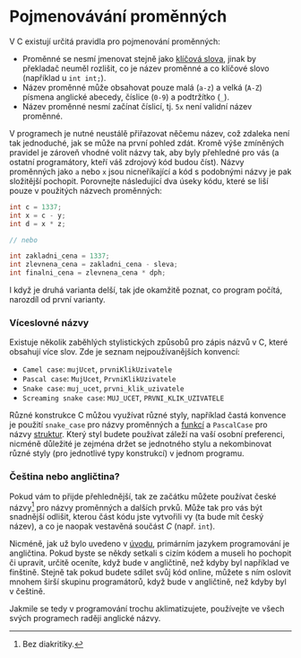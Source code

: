 # Pojmenovávání proměnných
V C existují určitá pravidla pro pojmenování proměnných:
- Proměnné se nesmí jmenovat stejně jako [klíčová slova](../syntaxe.md#klíčová-slova), jinak by
překladač neuměl rozlišit, co je název proměnné a co klíčové slovo (například u `int int;`).
- Název proměnné může obsahovat pouze malá (`a-z`) a velká (`A-Z`) písmena anglické abecedy, číslice
(`0-9`) a podtržítko (`_`).
- Název proměnné nesmí začínat číslicí, tj. `5x` není validní název proměnné.

V programech je nutné neustálě přiřazovat něčemu název, což zdaleka není tak jednoduché, jak se
může na první pohled zdát. Kromě výše zmíněných pravidel je zároveň vhodné volit názvy tak, aby byly
přehledné pro vás (a ostatní programátory, kteří váš zdrojový kód budou číst). Názvy proměnných jako
`a` nebo `x` jsou nicneříkající a kód s podobnými názvy je pak složitější pochopit. Porovnejte
následující dva úseky kódu, které se liší pouze v použitých názvech proměnných:
```c
int c = 1337;
int x = c - y;
int d = x * z;

// nebo

int zakladni_cena = 1337;
int zlevnena_cena = zakladni_cena - sleva;
int finalni_cena = zlevnena_cena * dph;
``` 
I když je druhá varianta delší, tak jde okamžitě poznat, co program počítá, narozdíl od první varianty.

### Víceslovné názvy
Existuje několik zaběhlých stylistických způsobů pro zápis názvů v C, které obsahují více slov. Zde
je seznam nejpoužívanějších konvencí:
- `Camel case`: `mujUcet`, `prvniKlikUzivatele`
- `Pascal case`: `MujUcet`, `PrvniKlikUzivatele`
- `Snake case`: `muj_ucet`, `prvni_klik_uzivatele`
- `Screaming snake case`: `MUJ_UCET`, `PRVNI_KLIK_UZIVATELE`

Různé konstrukce C můžou využívat různé styly, například častá konvence je použití `snake_case`
pro názvy proměnných a [funkcí](../funkce/funkce.md) a `PascalCase` pro názvy [struktur](../struktury/struktury.md).
Který styl budete používat záleží na vaší osobní preferenci, nicméně důležité je zejména držet se
jednotného stylu a nekombinovat různé styly (pro jednotlivé typy konstrukcí) v jednom programu.

### Čeština nebo angličtina?
Pokud vám to přijde přehlednější, tak ze začátku můžete používat české názvy[^1] pro názvy proměnných
a dalších prvků. Může tak pro vás být snadnější odlišit, kterou část kódu jste vytvořili vy (ta bude
mít český název), a co je naopak vestavěná součást *C* (např. `int`). 

[^1]: Bez diakritiky.

Nicméně, jak už bylo uvedeno v [úvodu](../../uvod/uvod.md), primárním jazykem programování je
angličtina. Pokud byste se někdy setkali s cizím kódem a museli ho pochopit či upravit, určitě oceníte,
když bude v angličtině, než kdyby byl například ve finštině. Stejně tak pokud budete sdílet svůj
kód online, můžete s ním oslovit mnohem širší skupinu programátorů, když bude v angličtině, než kdyby
byl v češtině.

Jakmile se tedy v programování trochu aklimatizujete, používejte ve všech svých programech raději
anglické názvy.

